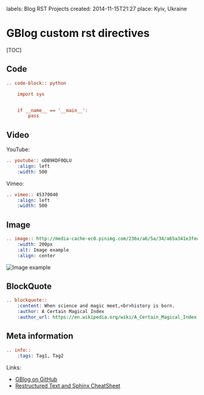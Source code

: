 labels: Blog
        RST
        Projects
created: 2014-11-15T21:27
place: Kyiv, Ukraine

# GBlog custom rst directives

[TOC]

## Code

```rst
.. code-block:: python

    import sys


    if __name__ == '__main__':
        pass
```

## Video

YouTube:
```rst
.. youtube:: oDB9KDF0QLU
    :align: left
    :width: 500
```

Vimeo:
```rst
.. vimeo:: 45370040
    :align: left
    :width: 500
```

## Image

```rst
.. image:: http://media-cache-ec0.pinimg.com/236x/a6/5a/34/a65a341e3fec7a52077708f118e01ce1.jpg
    :width: 200px
    :alt: Image example
    :align: center
```

![Image example](http://media-cache-ec0.pinimg.com/236x/a6/5a/34/a65a341e3fec7a52077708f118e01ce1.jpg)

## BlockQuote

```rst
.. blockquote::
    :content: When science and magic meet,<br>history is born.
    :author: A Certain Magical Index
    :author_url: https://en.wikipedia.org/wiki/A_Certain_Magical_Index
```

## Meta information

```rst
.. info::
    :tags: Tag1, Tag2
```

Links:

- [GBlog on GitHub](https://github.com/nanvel/gblog)
- [Restructured Text and Sphinx CheatSheet](http://thomas-cokelaer.info/tutorials/sphinx/rest_syntax.html)
